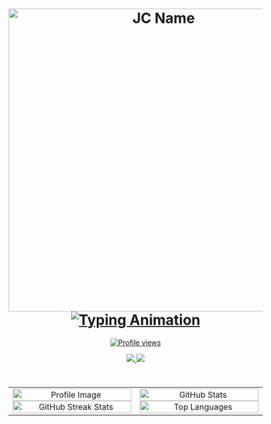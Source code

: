 <!DOCTYPE html>
<html lang="en">
<body>
    <h1 align="center">
        <a href="https://github.com/TioMusic703/" target="_blank">
            <img src="https://github.com/jeckydo/jeckydo/blob/main/Assets/Name.svg" width="600px" alt="JC Name">
            <img src="https://readme-typing-svg.demolab.com/?lines=%20This%20is%20JC....;%20Nice%20to%20meet%20you;Always%20learning%20new%20things&font=Fira%20Code&center=true&width=440&height=45&color=f75c7e&vCenter=true&pause=1000&size=22" alt="Typing Animation" />
        </a>
    </h1>
    <p align="center">
        <a href="https://github.com/88JC/" target="_blank">
            <img src="https://komarev.com/ghpvc/?username=88JC&label=Profile%20views&style=flat-square" alt="Profile views"/>
        </a>
      </p>
    <p align="center">
        <a href="https://discord.com/invite/CDD223E3W3" target="_blank">
            <img src="https://badgen.net/discord/members/CDD223E3W3?style=for-the-badge">
       </a>
        <a href="https://discord.com/invite/JVhKwNGmKF" target="_blank">
            <img src="https://badgen.net/discord/members/JVhKwNGmKF?style=for-the-badge">
       </a>
    </p>
    <div align="center">
        <br>
        <table>
            <tr>
                <td align="center" width="50%">
                    <a href="https://discord.com/users/1226523294774071346" target="_blank">
                        <img width="100%" src="https://lanyard-profile-readme.vercel.app/api/169711695932030976" alt="Profile Image"/>
                    </a>
                    <a href="https://github.com/88JC" target="_blank">
                        <img width="100%" src="https://github-readme-streak-stats.herokuapp.com/?user=88JC&theme=dark&background=202225&border_color=202225&hide_border=true&stroke=202225" alt="GitHub Streak Stats"/>
                    </a>
                </td>
                <td align="center" width="50%">
                    <a href="https://github.com/88JC" target="_blank">
                        <img width="100%" src="https://readme-stats-plum-two.vercel.app/api?username=88JC&show_icons=true&include_all_commits=true&theme=dark&count_private=true&custom_title=Github%20Stats&bg_color=202225&border_color=202225&icon_color=58a6ff" alt="GitHub Stats"/>
                    </a>
                    <a href="https://github.com/88JC" target="_blank">
                        <img width="100%" src="https://readme-stats-plum-two.vercel.app/api/top-langs/?username=88JC&theme=dark&bg_color=202225&layout=compact&border_color=202225&langs_count=10" alt="Top Languages"/>
                    </a>
                </td>
            </tr>
        </table>
    </div>
</body>
</html>
